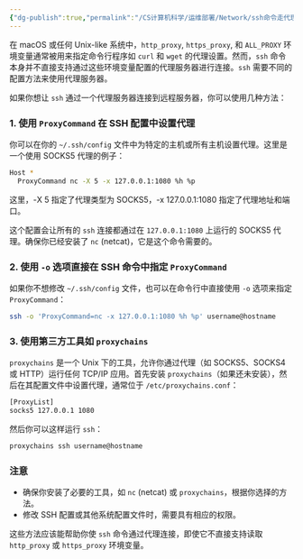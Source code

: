 ```yaml
---
{"dg-publish":true,"permalink":"/CS计算机科学/运维部署/Network/ssh命令走代理的方式/","noteIcon":"","created":"2024-08-28T17:26:35.000+08:00","updated":"2024-04-24T00:35:57.000+08:00"}
---
```



在 macOS 或任何 Unix-like 系统中，`http_proxy`, `https_proxy`, 和 `ALL_PROXY` 环境变量通常被用来指定命令行程序如 `curl` 和 `wget` 的代理设置。然而，`ssh` 命令本身并不直接支持通过这些环境变量配置的代理服务器进行连接。`ssh` 需要不同的配置方法来使用代理服务器。

如果你想让 `ssh` 通过一个代理服务器连接到远程服务器，你可以使用几种方法：

### 1. 使用 `ProxyCommand` 在 SSH 配置中设置代理

你可以在你的 `~/.ssh/config` 文件中为特定的主机或所有主机设置代理。这里是一个使用 SOCKS5 代理的例子：

```bash
Host *
  ProxyCommand nc -X 5 -x 127.0.0.1:1080 %h %p
```

这里，-X 5 指定了代理类型为 SOCKS5，-x 127.0.0.1:1080 指定了代理地址和端口。

这个配置会让所有的 `ssh` 连接都通过在 `127.0.0.1:1080` 上运行的 SOCKS5 代理。确保你已经安装了 `nc` (netcat)，它是这个命令需要的。

### 2. 使用 `-o` 选项直接在 SSH 命令中指定 `ProxyCommand`

如果你不想修改 `~/.ssh/config` 文件，也可以在命令行中直接使用 `-o` 选项来指定 `ProxyCommand`：

```bash
ssh -o 'ProxyCommand=nc -x 127.0.0.1:1080 %h %p' username@hostname
```

### 3. 使用第三方工具如 `proxychains`

`proxychains` 是一个 Unix 下的工具，允许你通过代理（如 SOCKS5、SOCKS4 或 HTTP）运行任何 TCP/IP 应用。首先安装 `proxychains`（如果还未安装），然后在其配置文件中设置代理，通常位于 `/etc/proxychains.conf`：

```bash
[ProxyList]
socks5 127.0.0.1 1080
```

然后你可以这样运行 `ssh`：

```bash
proxychains ssh username@hostname
```

### 注意

- 确保你安装了必要的工具，如 `nc` (netcat) 或 `proxychains`，根据你选择的方法。
- 修改 SSH 配置或其他系统配置文件时，需要具有相应的权限。

这些方法应该能帮助你使 `ssh` 命令通过代理连接，即使它不直接支持读取 `http_proxy` 或 `https_proxy` 环境变量。